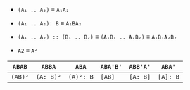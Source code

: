 <!-- TODO commutator A B A' B' = [A, B] -->
<!-- TODO conjugate A B A' = [A: B] -->

* `(A₁ .. A₂)` ≡ `A₁A₂`
* `(A₁ .. A₂): B` ≡ `A₁BA₂`
* `(A₁ .. A₂) :: (B₁ .. B₂)` ≡ `(A₁B₁ .. A₂B₂)` ≡ `A₁B₁A₂B₂`

* `A2` ≡ `A²`

| `ABAB`  | `ABBA`    | `ABA`     | `ABA'B'` | `ABB'A'` | `ABA'`   |
|-|-|-|-|-|-|
| `(AB)²` | `(A: B)²` | `(A)²: B` | `[AB]`   | `[A: B]` | `[A]: B` |

<!-- TODO [R: U: R' U] == [: R U (R' U)] -->
<!-- TODO , ; -->
<!-- TODO (.. A₂) [.. A₂] -->